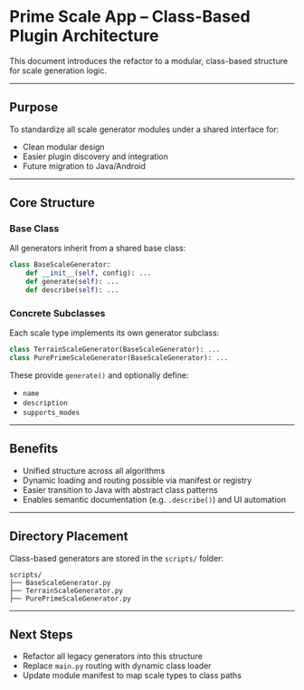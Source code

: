 # Prime Scale App – Class-Based Plugin Architecture

This document introduces the refactor to a modular, class-based structure for scale generation logic.

---

## Purpose

To standardize all scale generator modules under a shared interface for:
- Clean modular design
- Easier plugin discovery and integration
- Future migration to Java/Android

---

## Core Structure

### Base Class
All generators inherit from a shared base class:
```python
class BaseScaleGenerator:
    def __init__(self, config): ...
    def generate(self): ...
    def describe(self): ...
```

### Concrete Subclasses
Each scale type implements its own generator subclass:
```python
class TerrainScaleGenerator(BaseScaleGenerator): ...
class PurePrimeScaleGenerator(BaseScaleGenerator): ...
```

These provide `generate()` and optionally define:
- `name`
- `description`
- `supports_modes`

---

## Benefits

- Unified structure across all algorithms
- Dynamic loading and routing possible via manifest or registry
- Easier transition to Java with abstract class patterns
- Enables semantic documentation (e.g. `.describe()`) and UI automation

---

## Directory Placement

Class-based generators are stored in the `scripts/` folder:
```
scripts/
├── BaseScaleGenerator.py
├── TerrainScaleGenerator.py
├── PurePrimeScaleGenerator.py
```

---

## Next Steps

- Refactor all legacy generators into this structure
- Replace `main.py` routing with dynamic class loader
- Update module manifest to map scale types to class paths
